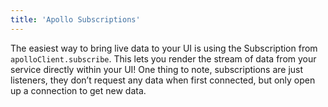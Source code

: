 ```yaml
---
title: 'Apollo Subscriptions'
---
```


The easiest way to bring live data to your UI is using the Subscription from `apolloClient.subscribe`. This lets you render the stream of data from your service directly within your UI! One thing to note, subscriptions are just listeners, they don’t request any data when first connected, but only open up a connection to get new data.
